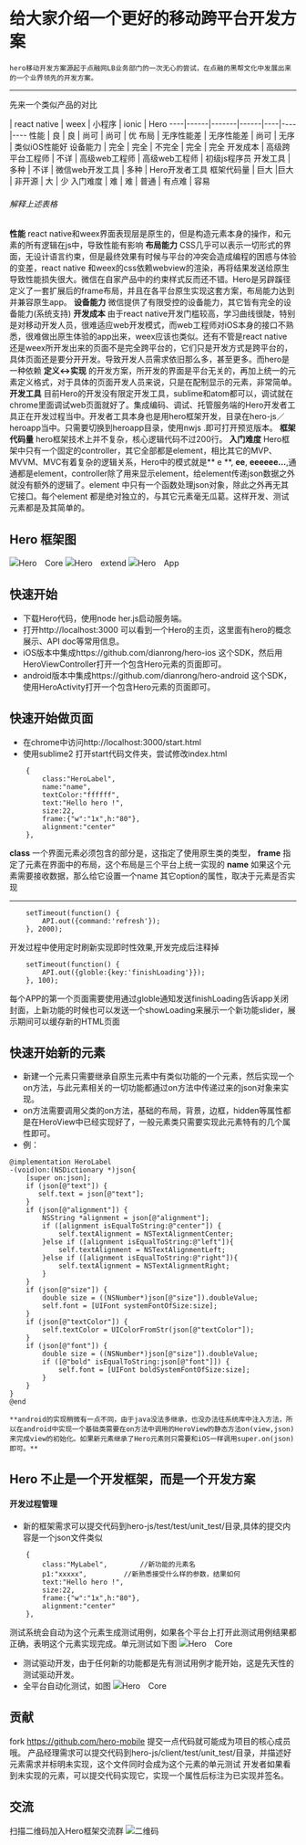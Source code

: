 # **给大家介绍一个更好的移动跨平台开发方案**
	hero移动开发方案源起于点融网LB业务部门的一次无心的尝试，在点融的黑帮文化中发展出来的一个业界领先的开发方案。
------------------------
先来一个类似产品的对比

   | react native | weex | 小程序 | ionic | Hero 
----|------|-------|------|----|----|----
性能 | 良  | 良 | 尚可 | 尚可 | 优
布局 | 无序性能差 | 无序性能差 | 尚可 | 无序 | 类似iOS性能好
设备能力 | 完全 | 完全 | 不完全 | 完全 | 完全
开发成本 | 高级跨平台工程师 | 不详 | 高级web工程师 | 高级web工程师 | 初级js程序员
开发工具 | 多种 | 不详 | 微信web开发工具 | 多种 | Hero开发者工具
框架代码量 | 巨大 |巨大 | 非开源 | 大 | 少
入门难度 | 难 | 难 | 普通 | 有点难 | 容易




###### 解释上述表格
**性能**
react native和weex界面表现层是原生的，但是构造元素本身的操作，和元素的所有逻辑在js中，导致性能有影响
**布局能力**
CSS几乎可以表示一切形式的界面，无设计语言约束，但是最终效果有时候与平台的冲突会造成编程的困惑与体验的变差，react native 和weex的css依赖webview的渲染，再将结果发送给原生导致性能损失很大。微信在自家产品中的约束样式反而还不错。Hero是另辟蹊径定义了一套扩展后的frame布局，并且在各平台原生实现这套方案，布局能力达到并兼容原生app。
**设备能力**
微信提供了有限受控的设备能力，其它皆有完全的设备能力(系统支持)
**开发成本**
由于react native开发门槛较高，学习曲线很陡，特别是对移动开发人员，很难适应web开发模式，而web工程师对iOS本身的接口不熟悉，很难做出原生体验的app出来，weex应该也类似。还有不管是react native 还是weex所开发出来的页面不是完全跨平台的，它们只是开发方式是跨平台的，具体页面还是要分开开发。导致开发人员需求依旧那么多，甚至更多。而hero是一种依赖 **定义<->实现** 的开发方案，所开发的界面是平台无关的，再加上统一的元素定义格式，对于具体的页面开发人员来说，只是在配制显示的元素，非常简单。
**开发工具**
目前Hero的开发没有限定开发工具，sublime和atom都可以，调试就在chrome里面调试web页面就好了。集成编码、调试、托管服务端的Hero开发者工具正在开发过程当中。开发者工具本身也是用hero框架开发，目录在hero-js／heroapp当中。只需要切换到heroapp目录，使用nwjs .即可打开预览版本。
**框架代码量**
hero框架技术上并不复杂，核心逻辑代码不过200行。
**入门难度**
Hero框架中只有一个固定的controller，其它全部都是element，相比其它的MVP、MVVM、MVC有着复杂的逻辑关系，Hero中的模式就是** e **, **ee**,  **eeeeee...**,通通都是element，controller除了用来显示element，给element传递json数据之外就没有额外的逻辑了。element 中只有一个函数处理json对象，除此之外再无其它接口。每个element 都是绝对独立的，与其它元素毫无瓜葛。这样开发、测试元素都是及其简单的。

## Hero 框架图

![Hero　Core](http://chuantu.biz/t5/48/1488358929x3728884133.png)
![Hero　extend](http://chuantu.biz/t5/48/1488359025x3728884133.png)
![Hero　App](http://chuantu.biz/t5/48/1488359065x3728884133.png)

## 快速开始
- 下载Hero代码，使用node her.js启动服务端。
- 打开http://localhost:3000 可以看到一个Hero的主页，这里面有hero的概念展示、API doc等常用信息。
- iOS版本中集成https://github.com/dianrong/hero-ios 这个SDK，然后用HeroViewController打开一个包含Hero元素的页面即可。
- android版本中集成https://github.com/dianrong/hero-android 这个SDK，使用HeroActivity打开一个包含Hero元素的页面即可。

## 快速开始做页面
- 在chrome中访问http://localhost:3000/start.html
- 使用sublime2 打开start代码文件夹，尝试修改index.html


```
	{
		class:"HeroLabel",
		name:"name",
		textColor:"ffffff",
		text:"Hello hero !",
		size:22,
		frame:{"w":"1x",h:"80"},
		alignment:"center"
	},

```
**class** 一个界面元素必须包含的部分是，这指定了使用原生类的类型，
**frame** 指定了元素在界面中的布局，这个布局是三个平台上统一实现的
**name**  如果这个元素需要接收数据，那么给它设置一个name
其它option的属性，取决于元素是否实现

-------

```
	setTimeout(function() {
		API.out({command:'refresh'});
	}, 2000);

```
开发过程中使用定时刷新实现即时性效果,开发完成后注释掉
```
	setTimeout(function() {
		API.out({globle:{key:'finishLoading'}});
	}, 100);
```
每个APP的第一个页面需要使用通过globle通知发送finishLoading告诉app关闭封面，上新功能的时候也可以发送一个showLoading来展示一个新功能slider，展示期间可以缓存新的HTML页面
## 快速开始新的元素
- 新建一个元素只需要继承自原生元素中有类似功能的一个元素，然后实现一个on方法，与此元素相关的一切功能都通过on方法中传递过来的json对象来实现。
- on方法需要调用父类的on方法，基础的布局，背景，边框，hidden等属性都是在HeroView中已经实现好了，一般元素类只需要实现此元素特有的几个属性即可。
- 例：
```
@implementation HeroLabel
-(void)on:(NSDictionary *)json{
    [super on:json];
    if (json[@"text"]) {
       self.text = json[@"text"];
    }
    if (json[@"alignment"]) {
        NSString *alignment = json[@"alignment"];
        if ([alignment isEqualToString:@"center"]) {
            self.textAlignment = NSTextAlignmentCenter;
        }else if ([alignment isEqualToString:@"left"]){
            self.textAlignment = NSTextAlignmentLeft;
        }else if ([alignment isEqualToString:@"right"]){
            self.textAlignment = NSTextAlignmentRight;
        }
    }
    if (json[@"size"]) {
        double size = ((NSNumber*)json[@"size"]).doubleValue;
        self.font = [UIFont systemFontOfSize:size];
    }
    if (json[@"textColor"]) {
        self.textColor = UIColorFromStr(json[@"textColor"]);
    }
    if (json[@"font"]) {
        double size = ((NSNumber*)json[@"size"]).doubleValue;
        if ([@"bold" isEqualToString:json[@"font"]]) {
            self.font = [UIFont boldSystemFontOfSize:size];
        }
    }
}
@end
```
	**android的实现稍微有一点不同，由于java没法多继承，也没办法往系统库中注入方法，所以在android中实现一个基础类需要在on方法中调用的HeroView的静态方法on(view,json)来完成view的初始化。如果新元素继承了Hero元素则只需要和iOS一样调用super.on(json)即可。**

## Hero 不止是一个开发框架，而是一个开发方案

#### 开发过程管理
- 新的框架需求可以提交代码到hero-js/test/test/unit_test/目录,具体的提交内容是一个json文件类似
```
	{
		class:"MyLabel", 		//新功能的元素名
		p1:"xxxxx",	  		//新熟悉接受什么样的参数，结果如何
		text:"Hello hero !",
		size:22,
		frame:{"w":"1x",h:"80"},
		alignment:"center"
	},
```
测试系统会自动为这个元素生成测试用例，如果各个平台上打开此测试用例结果都正确，表明这个元素实现完成。单元测试如下图
![Hero　Core](http://chuantu.biz/t5/48/1488365021x3728884133.gif)

- 测试驱动开发，由于任何新的功能都是先有测试用例才能开始，这是先天性的测试驱动开发。
- 全平台自动化测试，如图
![Hero　Core](http://chuantu.biz/t5/48/1488364797x3728884133.gif)



## 贡献
fork https://github.com/hero-mobile
提交一点代码就可能成为项目的核心成员哦。
产品经理需求可以提交代码到hero-js/client/test/unit_test/目录，并描述好元素需求并标明未实现，这个文件同时会成为这个元素的单元测试
开发者如果看到未实现的元素，可以提交代码实现它，实现一个属性后标注为已实现并签名。

## 交流
扫描二维码加入Hero框架交流群
![二维码](https://raw.githubusercontent.com/hero-mobile/hero-js/master/client/images/wechat.png)